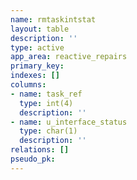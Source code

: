```yaml
---
name: rmtaskintstat
layout: table
description: ''
type: active
app_area: reactive_repairs
primary_key: 
indexes: []
columns:
- name: task_ref
  type: int(4)
  description: ''
- name: u_interface_status
  type: char(1)
  description: ''
relations: []
pseudo_pk: 
---
```


